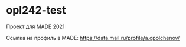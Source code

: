 # opl242-test

Проект для MADE 2021 

Ссылка на профиль в MADE:
https://data.mail.ru/profile/a.opolchenov/
